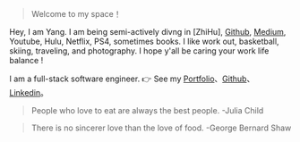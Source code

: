 > Welcome to my space！

Hey, I am Yang. I am being semi-actively divng in [ZhiHu], [Github](http://github.com/rapsoulhaonan), [Medium](https://medium.com/@rapsoulhaonan), Youtube, Hulu, Netflix, PS4, sometimes books. I like work out, basketball, skiing, traveling, and photography. I hope y'all be caring your work life balance !

I am a full-stack software engineer.
👉 See my [Portfolio](/portfolio)、[Github](http://github.com/rapsoulhaonan)、[Linkedin](https://www.linkedin.com/in/haonan-yang-1a908056/)。 

> People who love to eat are always the best people. -Julia Child

> There is no sincerer love than the love of food. -George Bernard Shaw
